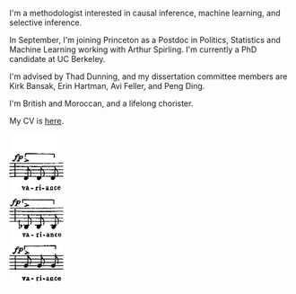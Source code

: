
I'm a methodologist interested in causal inference, machine learning, and selective inference. 

In September, I'm joining Princeton as a Postdoc in Politics, Statistics and Machine Learning working with Arthur Spirling. I'm currently a PhD candidate at UC Berkeley. 

I'm advised by Thad Dunning, and my dissertation committee members are Kirk Bansak, Erin Hartman, Avi Feller, and Peng Ding. 

I'm British and Moroccan, and a lifelong chorister. 

My CV is [here](files/AB_CV.pdf).

<img src="../images/variance.png"/>
